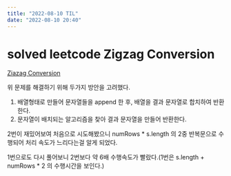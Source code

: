 ```yaml
---
title: "2022-08-10 TIL"
date: "2022-08-10 20:40"
---
```


# solved leetcode Zigzag Conversion
[Ziazag Conversion](https://leetcode.com/problems/zigzag-conversion/)

위 문제를 해결하기 위해 두가지 방안을 고려했다.

1. 배열형태로 만들어 문자열들을 append 한 후, 배열을 결과 문자열로 합치하여 반환한다.
2. 문자열이 배치되는 알고리즘을 찾아 결과 문자열을 만들어 반환한다.

2번이 재밌어보여 처음으로 시도해봤으니 numRows * s.length 의 2중 반복문으로 수행되어 처리 속도가 느리다는걸 알게 되었다.

1번으로도 다시 풀어보니 2번보다 약 6배 수행속도가 빨랐다.(1번은 s.length + numRows * 2 의 수행시간을 보인다.)